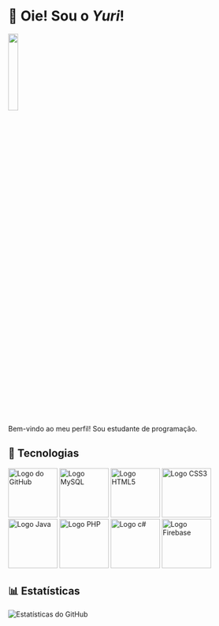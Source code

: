 # 👋 Oie! Sou o *Yuri*!
<img src="https://pa1.aminoapps.com/7478/043cc14c6f5a92f4c00b7f77a44d74e7bdd5d581r1-400-360_hq.gif" width="20%"/>

Bem-vindo ao meu perfil! Sou estudante de programação.

## 🚀 Tecnologias
<div style="display: inline-block;">
<!--source dos icones: https://devicon.dev/-->
<img src="https://cdn.jsdelivr.net/gh/devicons/devicon@latest/icons/github/github-original.svg" alt="Logo do GitHub" width="100" height="100"/>
<img src="https://cdn.jsdelivr.net/gh/devicons/devicon@latest/icons/mysql/mysql-original-wordmark.svg" alt="Logo MySQL" width="100" height="100" />
<img src="https://cdn.jsdelivr.net/gh/devicons/devicon@latest/icons/html5/html5-original.svg" alt="Logo HTML5" width="100" height="100" />
<img src="https://cdn.jsdelivr.net/gh/devicons/devicon@latest/icons/css3/css3-original.svg" alt="Logo CSS3" width="100" height="100" />
<img src="https://cdn.jsdelivr.net/gh/devicons/devicon@latest/icons/java/java-original.svg" alt="Logo Java" width="100" height="100" />
<img src="https://cdn.jsdelivr.net/gh/devicons/devicon@latest/icons/php/php-original.svg" alt="Logo PHP" width="100" height="100" />
<img src="https://cdn.jsdelivr.net/gh/devicons/devicon@latest/icons/csharp/csharp-plain.svg" alt="Logo c#" width="100" height="100" />
<img src="https://cdn.jsdelivr.net/gh/devicons/devicon@latest/icons/firebase/firebase-original.svg" alt="Logo Firebase" width="100" height="100" />



</div>


## 📊 Estatísticas

![Estatísticas do GitHub](https://github-readme-stats.vercel.app/api?username=Yuri140&show_icons=true&theme=dracula)

